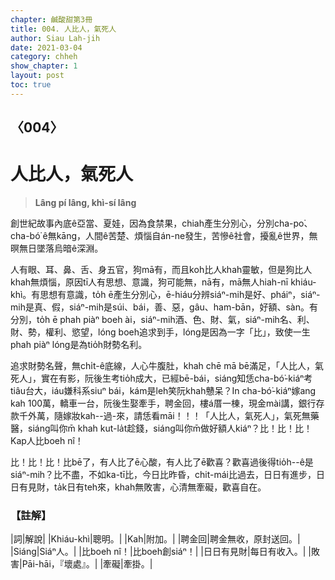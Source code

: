 ```yaml
---
chapter: 鹹酸甜第3冊
title: 004. 人比人，氣死人
author: Siau Lah-jih
date: 2021-03-04
category: chheh
show_chapter: 1
layout: post
toc: true
---
```


## 〈004〉
# 人比人，氣死人
> **Lâng pí lâng, khì-sí lâng**
 
創世紀故事內底ê亞當、夏娃，因為食禁果，chiah產生分別心，分別cha-po͘、cha-bó͘ ê無kāng，人間ê苦楚、煩惱自án-ne發生，苦慘ê社會，擾亂ê世界，無暝無日墜落烏暗ê深淵。

人有眼、耳、鼻、舌、身五官，狗mā有，而且koh比人khah靈敏，但是狗比人khah無煩惱，原因tī人有思想、意識，狗可能無，nā有，mā無人hiah-nī khiáu-khì。有思想有意識，to̍h ē產生分別心，ē-hiáu分辨siáⁿ-mih是好、pháiⁿ，siáⁿ-mih是真、假，siáⁿ-mih是súi、bái，善、惡，gâu、ham-bān，好額、sàn。有分別，to̍h ē phah piàⁿ boeh ài，siáⁿ-mih酒、色、財、氣，siáⁿ-mih名、利、財、勢，權利、慾望，lóng boeh追求到手，lóng是因為一字「比」，致使一生phah piàⁿ lóng是為tio̍h財勢名利。

追求財勢名聲，無chi̍t-ê底線，人心牛腹肚，khah chē mā bē滿足，「人比人，氣死人」，實在有影，阮後生考tio̍h成大，已經bē-bái，siáng知恁cha-bó͘-kiáⁿ考tiâu台大，iáu嫌科系siuⁿ bái，kám是leh笑阮khah戇呆？In cha-bó͘-kiáⁿ嫁ang kah 100萬，轎車一台，阮後生娶牽手，聘金回，樓á厝一棟，現金mài講，銀行存款千外萬，隨嫁妝kah--過-來，請恁看māi！！！「人比人，氣死人」，氣死無藥醫，siáng叫你m̄ khah kut-la̍t趁錢，siáng叫你m̄做好額人kiáⁿ？比！比！比！Kap人比boeh nî！

比！比！比！比bē了，有人比了ē心酸，有人比了ē歡喜？歡喜過後得tio̍h--ê是siáⁿ-mih？比不盡，不如ka-tī比，今日比昨昏，chit-mái比過去，日日有進步，日日有見財，ta̍k日有teh來，khah無敗害，心清無牽礙，歡喜自在。

 
### 【註解】

|詞|解說|
|Khiáu-khì|聰明。|
|Kah|附加。|
|聘金回|聘金無收，原封送回。|
|Siáng|Siáⁿ人。|
|比boeh nî！|比boeh創siáⁿ！|
|日日有見財|每日有收入。|
|敗害|Pāi-hāi，『壞處』。|
|牽礙|牽掛。|
